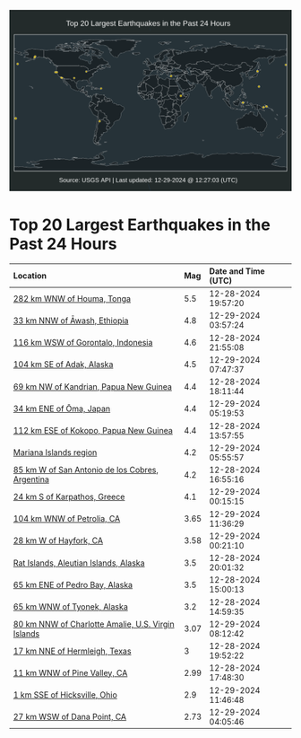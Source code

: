 ![Map](./map.png)

# Top 20 Largest Earthquakes in the Past 24 Hours

| Location | Mag | Date and Time (UTC) |
|:---|:---|:---|
| [282 km WNW of Houma, Tonga](https://earthquake.usgs.gov/earthquakes/eventpage/us6000pg6r) | 5.5 | 12-28-2024 19:57:20 |
| [33 km NNW of Āwash, Ethiopia](https://earthquake.usgs.gov/earthquakes/eventpage/us6000pg8c) | 4.8 | 12-29-2024 03:57:24 |
| [116 km WSW of Gorontalo, Indonesia](https://earthquake.usgs.gov/earthquakes/eventpage/us6000pg76) | 4.6 | 12-28-2024 21:55:08 |
| [104 km SE of Adak, Alaska](https://earthquake.usgs.gov/earthquakes/eventpage/us6000pg93) | 4.5 | 12-29-2024 07:47:37 |
| [69 km NW of Kandrian, Papua New Guinea](https://earthquake.usgs.gov/earthquakes/eventpage/us6000pg6c) | 4.4 | 12-28-2024 18:11:44 |
| [34 km ENE of Ōma, Japan](https://earthquake.usgs.gov/earthquakes/eventpage/us6000pg8l) | 4.4 | 12-29-2024 05:19:53 |
| [112 km ESE of Kokopo, Papua New Guinea](https://earthquake.usgs.gov/earthquakes/eventpage/us6000pg5n) | 4.4 | 12-28-2024 13:57:55 |
| [Mariana Islands region](https://earthquake.usgs.gov/earthquakes/eventpage/us6000pg8r) | 4.2 | 12-29-2024 05:55:57 |
| [85 km W of San Antonio de los Cobres, Argentina](https://earthquake.usgs.gov/earthquakes/eventpage/us6000pg60) | 4.2 | 12-28-2024 16:55:16 |
| [24 km S of Karpathos, Greece](https://earthquake.usgs.gov/earthquakes/eventpage/us6000pg7q) | 4.1 | 12-29-2024 00:15:15 |
| [104 km WNW of Petrolia, CA](https://earthquake.usgs.gov/earthquakes/eventpage/nc75109266) | 3.65 | 12-29-2024 11:36:29 |
| [28 km W of Hayfork, CA](https://earthquake.usgs.gov/earthquakes/eventpage/nc75109096) | 3.58 | 12-29-2024 00:21:10 |
| [Rat Islands, Aleutian Islands, Alaska](https://earthquake.usgs.gov/earthquakes/eventpage/ak024goo02zk) | 3.5 | 12-28-2024 20:01:32 |
| [65 km ENE of Pedro Bay, Alaska](https://earthquake.usgs.gov/earthquakes/eventpage/ak024gol0iao) | 3.5 | 12-28-2024 15:00:13 |
| [65 km WNW of Tyonek, Alaska](https://earthquake.usgs.gov/earthquakes/eventpage/ak024gokrrq9) | 3.2 | 12-28-2024 14:59:35 |
| [80 km NNW of Charlotte Amalie, U.S. Virgin Islands](https://earthquake.usgs.gov/earthquakes/eventpage/pr71469638) | 3.07 | 12-29-2024 08:12:42 |
| [17 km NNE of Hermleigh, Texas](https://earthquake.usgs.gov/earthquakes/eventpage/tx2024zmxl) | 3 | 12-28-2024 19:52:22 |
| [11 km WNW of Pine Valley, CA](https://earthquake.usgs.gov/earthquakes/eventpage/ci40829447) | 2.99 | 12-28-2024 17:48:30 |
| [1 km SSE of Hicksville, Ohio](https://earthquake.usgs.gov/earthquakes/eventpage/us6000pg9z) | 2.9 | 12-29-2024 11:46:48 |
| [27 km WSW of Dana Point, CA](https://earthquake.usgs.gov/earthquakes/eventpage/ci40829671) | 2.73 | 12-29-2024 04:05:46 |
